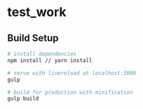 # test_work

## Build Setup

``` bash
# install dependencies
npm install // yarn install

# serve with livereload at localhost:3000
gulp

# build for production with minification
gulp build